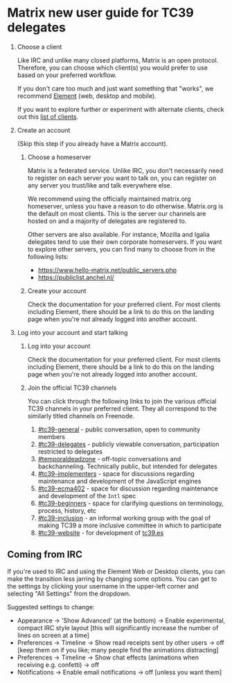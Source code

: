 # Matrix new user guide for TC39 delegates

1. Choose a client

    Like IRC and unlike many closed platforms, Matrix is an open protocol. Therefore, you can choose which client(s) you would prefer to use based on your preferred workflow.

    If you don't care too much and just want something that "works", we recommend [Element] (web, desktop and mobile).

    If you want to explore further or experiment with alternate clients, check out this [list of clients].

1. Create an account

    (Skip this step if you already have a Matrix account).

    1. Choose a homeserver

        Matrix is a federated service. Unlike IRC, you don't necessarily need to register on each server you want to talk on, you can register on any server you trust/like and talk everywhere else.

        We recommend using the officially maintained matrix.org homeserver, unless you have a reason to do otherwise. Matrix.org is the default on most clients. This is the server our channels are hosted on and a majority of delegates are registered to.

        Other servers are also available. For instance, Mozilla and Igalia delegates tend to use their own corporate homeservers. If you want to explore other servers, you can find many to choose from in the following lists:
        - https://www.hello-matrix.net/public_servers.php
        - https://publiclist.anchel.nl/

    1. Create your account

        Check the documentation for your preferred client. For most clients including Element, there should be a link to do this on the landing page when you're not already logged into another account.

1. Log into your account and start talking

    1. Log into your account

        Check the documentation for your preferred client. For most clients including Element, there should be a link to do this on the landing page when you're not already logged into another account.

    1. Join the official TC39 channels

        You can click through the following links to join the various official TC39 channels in your preferred client. They all correspond to the similarly titled channels on Freenode.

        1. [#tc39-general] - public conversation, open to community members
        1. [#tc39-delegates] - publicly viewable conversation, participation restricted to delegates
        1. [#temporaldeadzone] - off-topic conversations and backchanneling. Technically public, but intended for delegates
        1. [#tc39-implementers] - space for discussions regarding maintenance and development of the JavaScript engines
        1. [#tc39-ecma402] - space for discussion regarding maintenance and development of the `Intl` spec
        1. [#tc39-beginners] - space for clarifying questions on terminology, process, history, etc
        1. [#tc39-inclusion] - an informal working group with the goal of making TC39 a more inclusive committee in which to participate
        1. [#tc39-website] - for development of [tc39.es](https://tc39.es)

[Element]: https://element.io/
[list of clients]: https://matrix.org/clients/

[#tc39-general]: https://matrix.to/#/!wbACpffbfxANskIFZq:matrix.org
[#tc39-delegates]: https://matrix.to/#/!WgJwmjBNZEXhJnXHXw:matrix.org
[#temporaldeadzone]: https://matrix.to/#/!RKGOsXKqdKdyWOiTEA:matrix.org
[#tc39-implementers]: https://matrix.to/#/!hmsRHUEXriRovkvcin:matrix.org
[#tc39-ecma402]: https://matrix.to/#/!hmsRHUEXriRovkvcin:matrix.org
[#tc39-beginners]: https://matrix.to/#/!OXhgybpQzCtnugpzuz:matrix.org
[#tc39-inclusion]: https://matrix.to/#/!DgpygRnlCHLTRbahDa:matrix.org
[#tc39-website]: https://matrix.to/#/!hmsRHUEXriRovkvcin:matrix.org


## Coming from IRC

If you're used to IRC and using the Element Web or Desktop clients, you can make the transition less jarring by changing some options. You can get to the settings by clicking your username in the upper-left corner and selecting "All Settings" from the dropdown.

Suggested settings to change:

- Appearance -> 'Show Advanced' (at the bottom) -> Enable experimental, compact IRC style layout \[this will significantly increase the number of lines on screen at a time\]
- Preferences -> Timeline -> Show read receipts sent by other users -> off \[keep them on if you like; many people find the animations distracting\]
- Preferences -> Timeline -> Show chat effects (animations when receiving e.g. confetti) -> off
- Notifications -> Enable email notifications -> off \[unless you want them\]
